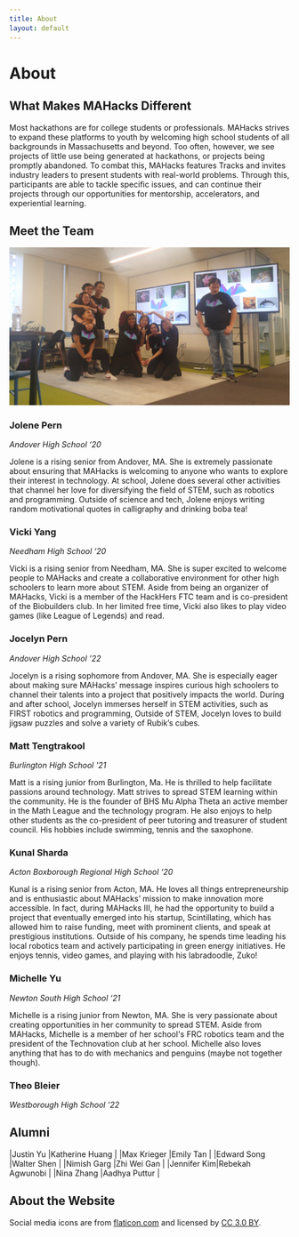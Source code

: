 ```yaml
---
title: About
layout: default
---
```


# About

## What Makes MAHacks Different

Most hackathons are for college students or professionals. MAHacks strives to expand these platforms to youth by welcoming high school students of all backgrounds in Massachusetts and beyond. Too often, however, we see projects of little use being generated at hackathons, or projects being promptly abandoned. To combat this, MAHacks features Tracks and invites industry leaders to present students with real-world problems. Through this, participants are able to tackle specific issues, and can continue their projects through our opportunities for mentorship, accelerators, and experiential learning.

## Meet the Team

![alt text](uwuhaccs.jpg "MAHacks Team 2018-19")


### Jolene Pern

_Andover High School ‘20_

Jolene is a rising senior from Andover, MA. She is extremely passionate about ensuring that MAHacks is welcoming to anyone who wants to explore their interest in technology. At school, Jolene does several other activities that channel her love for diversifying the field of STEM, such as robotics and programming. Outside of science and tech, Jolene enjoys writing random motivational quotes in calligraphy and drinking boba tea!


### Vicki Yang

_Needham High School ‘20_

Vicki is a rising senior from Needham, MA. She is super excited to welcome people to MAHacks and create a collaborative environment for other high schoolers to learn more about STEM. Aside from being an organizer of MAHacks, Vicki is a member of the HackHers FTC team and is co-president of the Biobuilders club. In her limited free time, Vicki also likes to play video games (like League of Legends) and read.


### Jocelyn Pern

_Andover High School '22_

Jocelyn is a rising sophomore from Andover, MA. She is especially eager about making sure MAHacks’ message inspires curious high schoolers to channel their talents into a project that positively impacts the world. During and after school, Jocelyn immerses herself in STEM activities, such as FIRST robotics and programming, Outside of STEM, Jocelyn loves to build jigsaw puzzles and solve a variety of Rubik’s cubes.


### Matt Tengtrakool

_Burlington High School '21_

Matt is a rising junior from Burlington, Ma.  He is thrilled to help facilitate passions around technology.  Matt strives to spread STEM learning within the community.  He is the founder of BHS Mu Alpha Theta an active member in the Math League and the technology program.   He also enjoys to help other students as the co-president of peer tutoring and treasurer of student council.  His hobbies include swimming, tennis and the saxophone.


### Kunal Sharda

_Acton Boxborough Regional High School ‘20_

Kunal is a rising senior from Acton, MA. He loves all things entrepreneurship and is enthusiastic about MAHacks’ mission to make innovation more accessible. In fact, during MAHacks III, he had the opportunity to build a project that eventually emerged into his startup, Scintillating, which has allowed him to raise funding, meet with prominent clients, and speak at prestigious institutions. Outside of his company, he spends time leading his local robotics team and actively participating in green energy initiatives. He enjoys tennis, video games, and playing with his labradoodle, Zuko!


### Michelle Yu

_Newton South High School ‘21_

Michelle is a rising junior from Newton, MA. She is very passionate about creating opportunities in her community to spread STEM. Aside from MAHacks, Michelle is a member of her school's FRC robotics team and the president of the Technovation club at her school. Michelle also loves anything that has to do with mechanics and penguins (maybe not together though).


### Theo Bleier

_Westborough High School '22_


## Alumni
|Justin Yu   |Katherine Huang  |
|Max Krieger |Emily Tan        |
|Edward Song |Walter Shen      |
|Nimish Garg |Zhi Wei Gan      |
|Jennifer Kim|Rebekah Agwunobi |
|Nina Zhang  |Aadhya Puttur    |




## About the Website

Social media icons are from [flaticon.com](http://flaticon.com) and licensed by [CC 3.0 BY](http://creativecommons.org/licenses/by/3.0/).

